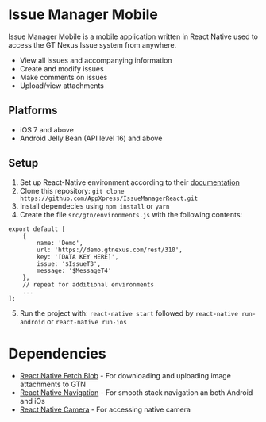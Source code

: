 
# Issue Manager Mobile

Issue Manager Mobile is a mobile application written in React Native used to access the GT Nexus Issue system from anywhere.

  - View all issues and accompanying information
  - Create and modify issues
  - Make comments on issues
  - Upload/view attachments

## Platforms 

  - iOS 7 and above
  - Android Jelly Bean (API level 16) and above


## Setup
  1. Set up React-Native environment according to their [documentation](https://facebook.github.io/react-native/docs/getting-started.html)
  2. Clone this repository:
    `git clone  https://github.com/AppXpress/IssueManagerReact.git`
  3. Install dependecies using `npm install` or `yarn`
  4. Create the file `src/gtn/environments.js` with the following contents:
```  
export default [
    {
        name: 'Demo',
        url: 'https://demo.gtnexus.com/rest/310',
        key: '[DATA KEY HERE]',
        issue: '$IssueT3',
        message: '$MessageT4'
    },
    // repeat for additional environments
    ...
];
```

  5. Run the project with:
`react-native start` followed by `react-native run-android` or `react-native run-ios`

# Dependencies
   * [React Native Fetch Blob](https://github.com/wkh237/react-native-fetch-blob) - For downloading and uploading image attachments to GTN
   * [React Native Navigation](https://github.com/wix/react-native-navigation) - For smooth stack navigation an both Android and iOs
   * [React Native Camera](https://github.com/lwansbrough/react-native-camera) - For accessing native camera
